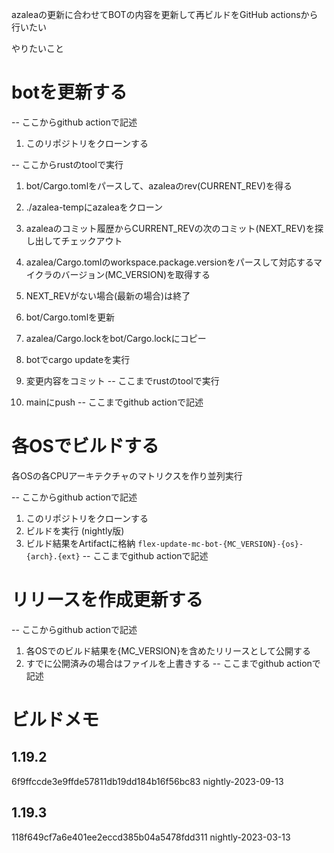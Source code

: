 
azaleaの更新に合わせてBOTの内容を更新して再ビルドをGitHub actionsから行いたい

やりたいこと

# botを更新する

-- ここからgithub actionで記述
1. このリポジトリをクローンする

-- ここからrustのtoolで実行
1. bot/Cargo.tomlをパースして、azaleaのrev(CURRENT_REV)を得る
2. ./azalea-tempにazaleaをクローン
3. azaleaのコミット履歴からCURRENT_REVの次のコミット(NEXT_REV)を探し出してチェックアウト
4. azalea/Cargo.tomlのworkspace.package.versionをパースして対応するマイクラのバージョン(MC_VERSION)を取得する
5. NEXT_REVがない場合(最新の場合)は終了
6. bot/Cargo.tomlを更新
7. azalea/Cargo.lockをbot/Cargo.lockにコピー
8. botでcargo updateを実行
9. 変更内容をコミット
-- ここまでrustのtoolで実行

9. mainにpush
-- ここまでgithub actionで記述

# 各OSでビルドする

各OSの各CPUアーキテクチャのマトリクスを作り並列実行

-- ここからgithub actionで記述
1. このリポジトリをクローンする
2. ビルドを実行 (nightly版)
3. ビルド結果をArtifactに格納 `flex-update-mc-bot-{MC_VERSION}-{os}-{arch}.{ext}`
-- ここまでgithub actionで記述

# リリースを作成更新する

-- ここからgithub actionで記述
1. 各OSでのビルド結果を{MC_VERSION}を含めたリリースとして公開する
2. すでに公開済みの場合はファイルを上書きする
-- ここまでgithub actionで記述


# ビルドメモ

## 1.19.2
6f9ffccde3e9ffde57811db19dd184b16f56bc83
nightly-2023-09-13

## 1.19.3
118f649cf7a6e401ee2eccd385b04a5478fdd311
nightly-2023-03-13

